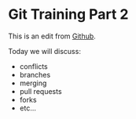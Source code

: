 # Git Training Part 2

This is an edit from [Github](https://www.github.com).

Today we will discuss:
- conflicts
- branches
- merging
- pull requests
- forks
- etc...

